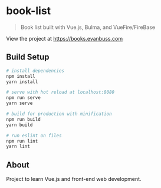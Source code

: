 # book-list

> Book list built with Vue.js, Bulma, and VueFire/FireBase

View the project at <https://books.evanbuss.com>

## Build Setup

```bash
# install dependencies
npm install
yarn install

# serve with hot reload at localhost:8080
npm run serve
yarn serve

# build for production with minification
npm run build
yarn build

# run eslint on files
npm run lint
yarn lint
```

## About

Project to learn Vue.js and front-end web development.
